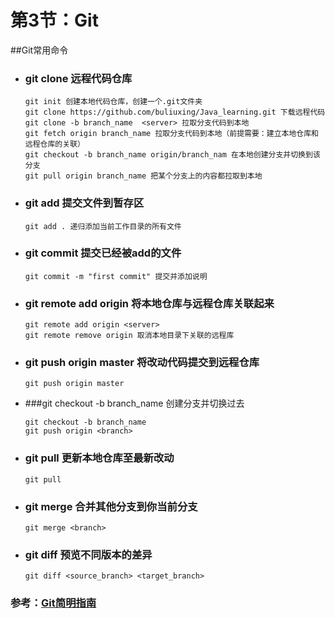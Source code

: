 # 第3节：Git



##Git常用命令

- ### git clone 远程代码仓库

  ```
  git init 创建本地代码仓库，创建一个.git文件夹
  git clone https://github.com/buliuxing/Java_learning.git 下载远程代码
  git clone -b branch_name  <server> 拉取分支代码到本地
  git fetch origin branch_name 拉取分支代码到本地（前提需要：建立本地仓库和远程仓库的关联） 
  git checkout -b branch_name origin/branch_nam 在本地创建分支并切换到该分支
  git pull origin branch_name 把某个分支上的内容都拉取到本地
  ```

* ### git add 提交文件到暂存区

  ```
  git add . 递归添加当前工作目录的所有文件
  ```

* ### git commit 提交已经被add的文件

  ```
  git commit -m "first commit" 提交并添加说明
  ```

* ### git remote add origin 将本地仓库与远程仓库关联起来

  ```
  git remote add origin <server>
  git remote remove origin 取消本地目录下关联的远程库
  ```

* ### git push origin master 将改动代码提交到远程仓库

  ```
  git push origin master
  ```

+ ###git checkout -b branch_name 创建分支并切换过去

  ```
  git checkout -b branch_name 
  git push origin <branch>
  ```

+ ### git pull 更新本地仓库至最新改动

  ```
  git pull
  ```

+ ### git merge 合并其他分支到你当前分支

  ```
  git merge <branch>
  ```

+ ### git diff 预览不同版本的差异

  ```
  git diff <source_branch> <target_branch>
  ```



### 参考：[Git简明指南](http://www.runoob.com/manual/git-guide/)

